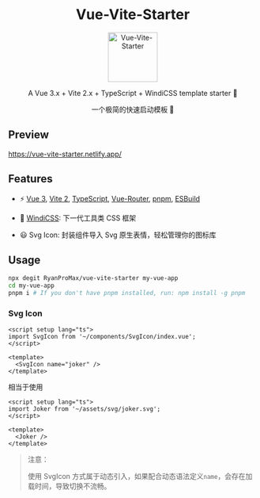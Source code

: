 <h1 align='center'>
  Vue-Vite-Starter
</h1>

<p align='center'>
  <img src="https://raw.githubusercontent.com/RyanProMax/vue-vite-starter/main/public/favicon.ico" width="100" alt="Vue-Vite-Starter" />
</p>

<p align='center'>
  A Vue 3.x + Vite 2.x + TypeScript + WindiCSS template starter 🚀
</p>

<p align='center'>
  一个极简的快速启动模板 💪
</p>


## Preview

https://vue-vite-starter.netlify.app/


## Features

- ⚡️ [Vue 3](https://github.com/vuejs/vue-next), [Vite 2](https://github.com/vitejs/vite), [TypeScript](https://www.typescriptlang.org/), [Vue-Router](https://router.vuejs.org/zh/), [pnpm](https://pnpm.js.org/), [ESBuild](https://github.com/evanw/esbuild)

- 🎨 [WindiCSS](https://windicss.org/): 下一代工具类 CSS 框架

- 😃 Svg Icon: 封装组件导入 Svg 原生表情，轻松管理你的图标库


## Usage

```bash
npx degit RyanProMax/vue-vite-starter my-vue-app
cd my-vue-app
pnpm i # If you don't have pnpm installed, run: npm install -g pnpm
```

### Svg Icon

```vue
<script setup lang="ts">
import SvgIcon from '~/components/SvgIcon/index.vue';
</script>

<template>
  <SvgIcon name="joker" />
</template>
```

相当于使用

```vue
<script setup lang="ts">
import Joker from '~/assets/svg/joker.svg';
</script>

<template>
  <Joker />
</template>
```

> 注意：
>
> 使用 SvgIcon 方式属于动态引入，如果配合动态语法定义`name`，会存在加载时间，导致切换不流畅。
